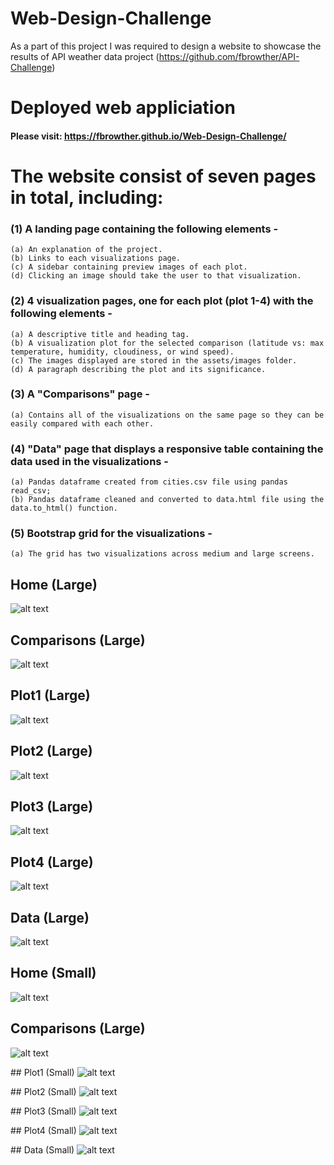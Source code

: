 # Web-Design-Challenge 

As a part of this project I was required to design a website to showcase the results of API weather data project (https://github.com/fbrowther/API-Challenge) 


# Deployed web appliciation
#### Please visit: https://fbrowther.github.io/Web-Design-Challenge/
    

# The website consist of seven pages in total, including:

### (1) A landing page containing the following elements -
    (a) An explanation of the project.
    (b) Links to each visualizations page. 
    (c) A sidebar containing preview images of each plot. 
    (d) Clicking an image should take the user to that visualization.

### (2) 4 visualization pages, one for each plot (plot 1-4) with the following elements -
    (a) A descriptive title and heading tag.
    (b) A visualization plot for the selected comparison (latitude vs: max temperature, humidity, cloudiness, or wind speed). 
    (c) The images displayed are stored in the assets/images folder.
    (d) A paragraph describing the plot and its significance.

### (3) A "Comparisons" page -
    (a) Contains all of the visualizations on the same page so they can be easily compared with each other.

### (4) "Data" page that displays a responsive table containing the data used in the visualizations -
    (a) Pandas dataframe created from cities.csv file using pandas read_csv; 
    (b) Pandas dataframe cleaned and converted to data.html file using the data.to_html() function.

### (5) Bootstrap grid for the visualizations -
    (a) The grid has two visualizations across medium and large screens.


## Home (Large)
![alt text](https://github.com/fbrowther/Web-Design-Challenge/blob/main/Images%20for%20readme/Large/Home.png)


## Comparisons (Large)
![alt text](https://github.com/fbrowther/Web-Design-Challenge/blob/main/Images%20for%20readme/Large/Comparisons.png)


## Plot1 (Large)
![alt text](https://github.com/fbrowther/Web-Design-Challenge/blob/main/Images%20for%20readme/Large/Plot%201.png)


## Plot2 (Large)
![alt text](https://github.com/fbrowther/Web-Design-Challenge/blob/main/Images%20for%20readme/Large/Plot%202.png)


## Plot3 (Large)
![alt text](https://github.com/fbrowther/Web-Design-Challenge/blob/main/Images%20for%20readme/Large/Plot%203.png)


## Plot4 (Large)
![alt text](https://github.com/fbrowther/Web-Design-Challenge/blob/main/Images%20for%20readme/Large/Plot%204.png)


## Data (Large)
![alt text](https://github.com/fbrowther/Web-Design-Challenge/blob/main/Images%20for%20readme/Large/Data.png)


## Home (Small)
![alt text](https://github.com/fbrowther/Web-Design-Challenge/blob/main/Images%20for%20readme/Small/Home%20-%20Small.png)


## Comparisons (Large)
![alt text](https://github.com/fbrowther/Web-Design-Challenge/blob/main/Images%20for%20readme/Small/Comparisons%20-%20Small.png)


## Plot1 (Small)
![alt text](https://github.com/fbrowther/Web-Design-Challenge/blob/main/Images%20for%20readme/Small/Plot%201%20-%20Small.png)


## Plot2 (Small)
![alt text](https://github.com/fbrowther/Web-Design-Challenge/blob/main/Images%20for%20readme/Small/Plot%202%20-%20Small.png)


## Plot3 (Small)
![alt text](https://github.com/fbrowther/Web-Design-Challenge/blob/main/Images%20for%20readme/Small/Plot%203%20-%20Small.png)


## Plot4 (Small)
![alt text](https://github.com/fbrowther/Web-Design-Challenge/blob/main/Images%20for%20readme/Small/Plot%204%20-%20Small.png)


## Data (Small)
![alt text](https://github.com/fbrowther/Web-Design-Challenge/blob/main/Images%20for%20readme/Small/Data%20-Small.png)

